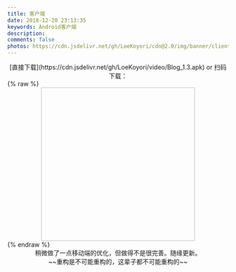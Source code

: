 ```yaml
---
title: 客户端
date: 2018-12-20 23:13:35
keywords: Android客户端
description: 
comments: false
photos: https://cdn.jsdelivr.net/gh/LoeKoyori/cdn@2.0/img/banner/client.jpg
---
```

<center>[直接下载](https://cdn.jsdelivr.net/gh/LoeKoyori/video/Blog_1.3.apk) or 扫码下载：</center>
{% raw %}
<div style="text-align: center;">
<img class="lazyload" data-src="https://cdn.jsdelivr.net/gh/LoeKoyori/video/QRCodeForApp.png" style="width: 350px; height: 350px;" alt="">
</div>
{% endraw %}
<center>稍微做了一点移动端的优化，但做得不是很完善。随缘更新。</center>
<center>~~重构是不可能重构的，这辈子都不可能重构的~~</center>